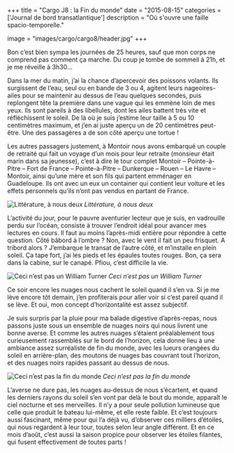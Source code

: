 +++
title = "Cargo J8 : la Fin du monde"
date = "2015-08-15"
categories = ['Journal de bord transatlantique']
description = "Où s'ouvre une faille spacio-temporelle."

image = "images/cargo/cargo8/header.jpg"
+++

Bon c’est bien sympa les journées de 25 heures, sauf que mon corps ne comprend pas comment ça marche. Du coup je tombe de sommeil à 21h, et je me réveille à 3h30…

Dans la mer du matin, j’ai la chance d’apercevoir des poissons volants. Ils surgissent de l’eau, seul ou en bande de 3 ou 4, agitent leurs nageoires-ailes pour se maintenir au dessus de l’eau quelques secondes, puis replongent tête la première dans une vague qui les emmène loin de mes yeux. Ils sont pareils à des libellules, dont les ailes battent très vite et réfléchissent le soleil. De là où je suis j’estime leur taille à 5 ou 10 centimètres maximum, et j’en ai juste aperçu un de 20 centimètres peut-être.
Une des passagères a de son côté aperçu une tortue !

Les autres passagers justement, à Montoir nous avons embarqué un couple de retraité qui fait un voyage d’un mois pour leur retraite (monsieur était marin dans sa jeunesse), c’est à dire le tour complet Montoir – Pointe-à-Pitre – Fort de France – Pointe-à-Pitre – Dunkerque – Rouen – Le Havre – Montoir, ainsi qu’une mère et son fils qui partent emménager en Guadeloupe. Ils ont avec un eux un container qui contient leur voiture et les effets personnels qu’ils n’ont pas vendus en partant de France.

![Littérature, à nous deux](/images/cargo/cargo8/litte.jpg)
*Littérature, à nous deux*

L’activité du jour, pour le pauvre aventurier lecteur que je suis, en vadrouille perdu sur l’océan, consiste à trouver l’endroit idéal pour avancer mes lectures en cours. Il faut au moins l’après-midi entière pour répondre à cette question. Côté bâbord à l’ombre ? Non, avec le vent il fait un peu frisquet. A tribord alors ? J’embarque le transat de l’autre côté, et m’installe en plein soleil. Ça tape fort, j’ai les pieds et les épaules toutes rouges. Bon, ça sera dans la cabine, sur le canapé. Pfiou, c’est difficile la vie.

![Ceci n’est pas un William Turner](/images/cargo/cargo8/turner.jpg)
*Ceci n’est pas un William Turner*

Ce soir encore les nuages nous cachent le soleil quand il s’en va. Si je me lève encore tôt demain, j’en profiterais pour aller voir si c’est pareil quand il se lève. Et oui, mon concept d’horizontalité est assez subjectif.

Je suis surpris par la pluie pour ma balade digestive d’après-repas, nous passons juste sous un ensemble de nuages noirs qui nous livrent une bonne averse. Et comme les autres nuages s’étaient préalablement tous curieusement rassemblés sur le bord de l’horizon, cela donne lieu à une ambiance assez surréaliste de fin du monde, avec les lueurs orangées du soleil en arrière-plan, des moutons de nuages bas couvrant tout l’horizon, et des nuages noirs rapides passant au dessus de nous.

![Ceci n’est pas la fin du monde](/images/cargo/cargo8/fin.jpg)
*Ceci n’est pas la fin du monde*

L’averse ne dure pas, les nuages au-dessus de nous s’écartent, et quand les derniers rayons du soleil s’en vont par delà le bout du monde, apparaît le ciel nocturne et ses merveilles. Il n’y a pour seule pollution lumineuse que celle que produit le bateau lui-même, et elle reste faible. Et c’est toujours aussi fascinant, même pour qui l’a déjà vu, d’observer ces milliers d’étoiles, qui nous regardent à leur tour, toutes selon leur angle différent. Et en ce mois d’août, c’est aussi la saison propice pour observer les étoiles filantes, qui fusent effectivement de toutes parts !
